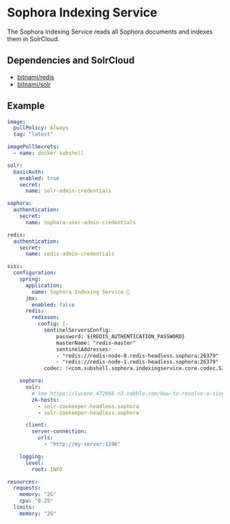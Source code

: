 # Sophora Indexing Service

The Sophora Indexing Service reads all Sophora documents and indexes them in SolrCloud.

## Dependencies and SolrCloud

* [bitnami/redis](https://bitnami.com/stack/redis/helm)
* [bitnami/solr](https://bitnami.com/stack/solr/helm)

## Example 

```yaml
image:
  pullPolicy: Always
  tag: "latest"

imagePullSecrets:
  - name: docker-subshell

solr:
  basicAuth:
    enabled: true
    secret:
      name: solr-admin-credentials

sophora:
  authentication:
    secret:
      name: sophora-user-admin-credentials

redis:
  authentication:
    secret:
      name: redis-admin-credentials

sisi:
  configuration:
    spring:
      application:
        name: Sophora Indexing Service 👑
      jmx:
        enabled: false
      redis:
        redisson:
          config: |-
            sentinelServersConfig:
                password: ${REDIS_AUTHENTICATION_PASSWORD}
                masterName: "redis-master"
                sentinelAddresses:
                - "redis://redis-node-0.redis-headless.sophora:26379"
                - "redis://redis-node-1.redis-headless.sophora:26379"
            codec: !<com.subshell.sophora.indexingservice.core.codec.SISIJsonJacksonCodec> {}

    sophora:
      solr:
        # see https://lucene.472066.n3.nabble.com/How-to-resolve-a-single-domain-name-to-multiple-zookeeper-IP-in-Solr-td4450236.html#a4450301
        zk-hosts:
          - solr-zookeeper-headless.sophora
          - solr-zookeeper-headless.sophora

      client:
        server-connection:
          urls:
            - "http://my-server:1196"

    logging:
      level:
        root: INFO

resources:
  requests:
    memory: "2G"
    cpu: "0.25"
  limits:
    memory: "2G"
```
